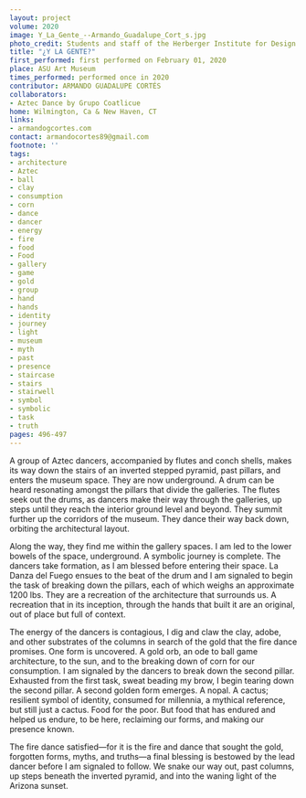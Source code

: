 ```yaml
---
layout: project
volume: 2020
image: Y_La_Gente_--Armando_Guadalupe_Cort_s.jpg
photo_credit: Students and staff of the Herberger Institute for Design and the Arts
title: "¿Y LA GENTE?"
first_performed: first performed on February 01, 2020
place: ASU Art Museum
times_performed: performed once in 2020
contributor: ARMANDO GUADALUPE CORTÉS
collaborators:
- Aztec Dance by Grupo Coatlicue
home: Wilmington, Ca & New Haven, CT
links:
- armandogcortes.com
contact: armandocortes89@gmail.com
footnote: ''
tags:
- architecture
- Aztec
- ball
- clay
- consumption
- corn
- dance
- dancer
- energy
- fire
- food
- Food
- gallery
- game
- gold
- group
- hand
- hands
- identity
- journey
- light
- museum
- myth
- past
- presence
- staircase
- stairs
- stairwell
- symbol
- symbolic
- task
- truth
pages: 496-497
---
```


A group of Aztec dancers, accompanied by flutes and conch shells, makes its way down the stairs of an inverted stepped pyramid, past pillars, and enters the museum space. They are now underground. A drum can be heard resonating amongst the pillars that divide the galleries. The flutes seek out the drums, as dancers make their way through the galleries, up steps until they reach the interior ground level and beyond. They summit further up the corridors of the museum. They dance their way back down, orbiting the architectural layout.

 

Along the way, they find me within the gallery spaces. I am led to the lower bowels of the space, underground. A symbolic journey is complete. The dancers take formation, as I am blessed before entering their space. La Danza del Fuego ensues to the beat of the drum and I am signaled to begin the task of breaking down the pillars, each of which weighs an approximate 1200 lbs. They are a recreation of the architecture that surrounds us. A recreation that in its inception, through the hands that built it are an original, out of place but full of context.

The energy of the dancers is contagious, I dig and claw the clay, adobe, and other substrates of the columns in search of the gold that the fire dance promises. One form is uncovered. A gold orb, an ode to ball game architecture, to the sun, and to the breaking down of corn for our consumption. I am signaled by the dancers to break down the second pillar. Exhausted from the first task, sweat beading my brow, I begin tearing down the second pillar. A second golden form emerges. A nopal. A cactus; resilient symbol of identity, consumed for millennia, a mythical reference, but still just a cactus. Food for the poor. But food that has endured and helped us endure, to be here, reclaiming our forms, and making our presence known.

 

The fire dance satisfied—for it is the fire and dance that sought the gold, forgotten forms, myths, and truths—a final blessing is bestowed by the lead dancer before I am signaled to follow. We snake our way out, past columns, up steps beneath the inverted pyramid, and into the waning light of the Arizona sunset.